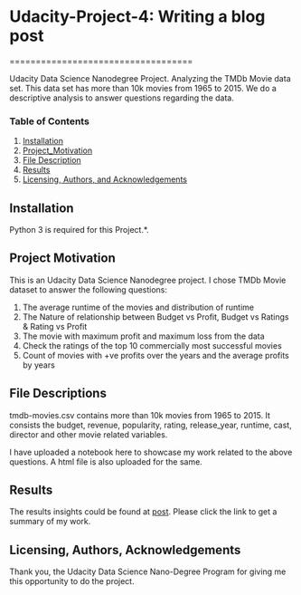 # Udacity-Project-4: Writing a blog post
===================================

Udacity Data Science Nanodegree Project. Analyzing  the TMDb Movie data set. This data set has more than 10k movies from 1965 to 2015. We do a  descriptive analysis to answer questions regarding the data.

### Table of Contents
1. [Installation](#installation)
2. [Project_Motivation](#motivation)
3. [File Description](#files)
4. [Results](#results)
5. [Licensing, Authors, and Acknowledgements](#licensing)

## Installation <a name="installation"></a>

Python 3 is required for this Project.*.

## Project Motivation<a name="motivation"></a>

This is an Udacity Data Science Nanodegree project. I chose TMDb Movie dataset to answer the following questions:

 1. The average runtime of the movies and distribution of runtime
 2. The Nature of relationship between Budget vs Profit, Budget vs Ratings & Rating vs Profit
 3. The movie with maximum profit and maximum loss from the data
 4. Check the ratings of the top 10 commercially most successful movies
 5. Count of movies with +ve profits over the years and the average profits by years

## File Descriptions <a name="files"></a>

tmdb-movies.csv contains more than 10k movies from 1965 to 2015. It consists the budget, revenue, popularity, rating, release_year, runtime, cast, director and other movie related variables.

I have uploaded a notebook here to showcase my work related to the above questions. A html file is also uploaded for the same.

## Results<a name="results"></a>

The results insights could be found at [post](https://medium.com/@ghoshahana99/a-descriptive-analysis-of-tmdb-dataset-d9e7e691cab5). Please click the link to get a summary of my work.

## Licensing, Authors, Acknowledgements<a name="licensing"></a>

 Thank you, the Udacity Data Science Nano-Degree Program for giving me this opportunity to do the project.
